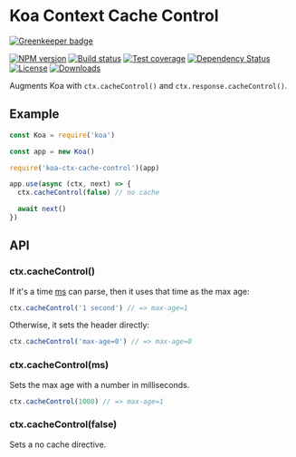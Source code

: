 # Koa Context Cache Control

[![Greenkeeper badge](https://badges.greenkeeper.io/koajs/ctx-cache-control.svg)](https://greenkeeper.io/)

[![NPM version][npm-image]][npm-url]
[![Build status][travis-image]][travis-url]
[![Test coverage][codecov-image]][codecov-url]
[![Dependency Status][david-image]][david-url]
[![License][license-image]][license-url]
[![Downloads][downloads-image]][downloads-url]

Augments Koa with `ctx.cacheControl()` and `ctx.response.cacheControl()`.

## Example

```js
const Koa = require('koa')

const app = new Koa()

require('koa-ctx-cache-control')(app)

app.use(async (ctx, next) => {
  ctx.cacheControl(false) // no cache

  await next()
})
```

## API

### ctx.cacheControl(<String>)

If it's a time [ms](https://www.npmjs.com/package/ms) can parse, then it uses that time as the max age:

```js
ctx.cacheControl('1 second') // => max-age=1
```

Otherwise, it sets the header directly:

```js
ctx.cacheControl('max-age=0') // => max-age=0
```

### ctx.cacheControl(ms<Number>)

Sets the max age with a number in milliseconds.

```js
ctx.cacheControl(1000) // => max-age=1
```

### ctx.cacheControl(false)

Sets a no cache directive.

[npm-image]: https://img.shields.io/npm/v/koa-ctx-cache-control.svg?style=flat-square
[npm-url]: https://npmjs.org/package/koa-ctx-cache-control
[travis-image]: https://img.shields.io/travis/koajs/ctx-cache-control/master.svg?style=flat-square
[travis-url]: https://travis-ci.org/koajs/ctx-cache-control
[codecov-image]: https://img.shields.io/codecov/c/github/koajs/ctx-cache-control/master.svg?style=flat-square
[codecov-url]: https://codecov.io/github/koajs/ctx-cache-control
[david-image]: http://img.shields.io/david/koajs/ctx-cache-control.svg?style=flat-square
[david-url]: https://david-dm.org/koajs/ctx-cache-control
[license-image]: http://img.shields.io/npm/l/koa-ctx-cache-control.svg?style=flat-square
[license-url]: LICENSE
[downloads-image]: http://img.shields.io/npm/dm/koa-ctx-cache-control.svg?style=flat-square
[downloads-url]: https://npmjs.org/package/koa-ctx-cache-control
